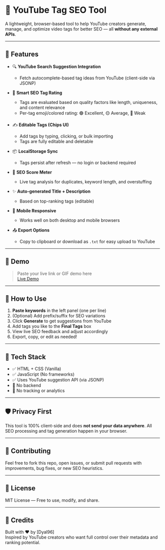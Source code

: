 # 🎯 YouTube Tag SEO Tool

A lightweight, browser-based tool to help YouTube creators generate, manage, and optimize video tags for better SEO — all **without any external APIs**.

---

## 🚀 Features

- 🔍 **YouTube Search Suggestion Integration**
  - Fetch autocomplete-based tag ideas from YouTube (client-side via JSONP)

- 🧠 **Smart SEO Tag Rating**
  - Tags are evaluated based on quality factors like length, uniqueness, and content relevance
  - Per-tag emoji/colored rating: 🟢 Excellent, 🟡 Average, 🔴 Weak

- ✍️ **Editable Tags (Chips UI)**
  - Add tags by typing, clicking, or bulk importing
  - Tags are fully editable and deletable

- 📦 **LocalStorage Sync**
  - Tags persist after refresh — no login or backend required

- 🧮 **SEO Score Meter**
  - Live tag analysis for duplicates, keyword length, and overstuffing

- ✨ **Auto-generated Title + Description**
  - Based on top-ranking tags (editable)

- 📱 **Mobile Responsive**
  - Works well on both desktop and mobile browsers

- 📤 **Export Options**
  - Copy to clipboard or download as `.txt` for easy upload to YouTube

---

## 📸 Demo

> Paste your live link or GIF demo here  
> [Live Demo](Https://dyal96.github.io/YouTube-Tags)

---

## 📂 How to Use

1. **Paste keywords** in the left panel (one per line)
2. (Optional) Add prefix/suffix for SEO variations
3. Click **Generate** to get suggestions from YouTube
4. Add tags you like to the **Final Tags** box
5. View live SEO feedback and adjust accordingly
6. Export, copy, or edit as needed!

---

## 🔧 Tech Stack

- ✅ HTML + CSS (Vanilla)
- ✅ JavaScript (No frameworks)
- ✅ Uses YouTube suggestion API (via JSONP)
- 🚫 No backend
- 🚫 No tracking or analytics

---

## 🛡️ Privacy First

This tool is 100% client-side and does **not send your data anywhere**. All SEO processing and tag generation happen in your browser.

---

## 🤝 Contributing

Feel free to fork this repo, open issues, or submit pull requests with improvements, bug fixes, or new SEO heuristics.

---

## 📄 License

MIT License — Free to use, modify, and share.

---

## 🙌 Credits

Built with ❤️ by [Dyal96]  
Inspired by YouTube creators who want full control over their metadata and ranking potential.

